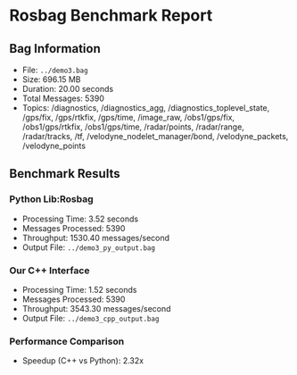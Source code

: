 # Rosbag Benchmark Report

## Bag Information
- File: `../demo3.bag`
- Size: 696.15 MB
- Duration: 20.00 seconds
- Total Messages: 5390
- Topics: /diagnostics, /diagnostics_agg, /diagnostics_toplevel_state, /gps/fix, /gps/rtkfix, /gps/time, /image_raw, /obs1/gps/fix, /obs1/gps/rtkfix, /obs1/gps/time, /radar/points, /radar/range, /radar/tracks, /tf, /velodyne_nodelet_manager/bond, /velodyne_packets, /velodyne_points

## Benchmark Results

### Python Lib:Rosbag
- Processing Time: 3.52 seconds
- Messages Processed: 5390
- Throughput: 1530.40 messages/second
- Output File: `../demo3_py_output.bag`

### Our C++ Interface
- Processing Time: 1.52 seconds
- Messages Processed: 5390
- Throughput: 3543.30 messages/second
- Output File: `../demo3_cpp_output.bag`

### Performance Comparison
- Speedup (C++ vs Python): 2.32x